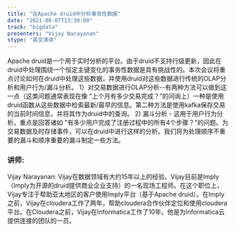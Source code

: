 ```yaml
---
title: "在Apache druid中分析事务性数据"
date: "2021-08-07T13:30:00" 
track: "bigdata"
presenters: "Vijay Narayanan"
stype: "英文演讲"
---
```

 Apache druid是一个用于实时分析的平台。由于druid不支持行级更新，因此在druid中处理围绕一个恒定主键变化的事务性数据是具有挑战性的。本次会议将重点讨论如何在druid中处理这些数据，并使用druid对这些数据进行传统的OLAP分析和用户行为/漏斗分析。
 1）对交易数据进行OLAP分析--有两种方法可以做到这一点（这类问题通常表现在像 “上个月有多少交易完成？”的问询上）一种是使用druid函数从这些数据中检索最新/最早的信息。第二种方法是使用kafka保存交易的当前时间信息，并将其作为druid中的查询。
 2) 漏斗分析 - 这用于用户行为分析，重点是回答诸如 "有多少用户完成了注册过程中的所有4个步骤？"的问题。为交易数据及时存储事件，可以在druid中进行这样的分析。我们将为处理顺序不重要的漏斗和顺序重要的漏斗制定一些方法。
 ### 讲师: 
 Vijay Narayanan: Vijay在数据领域有大约15年以上的经验。Vijay目前是Imply（Imply为开源的druid提供商业企业支持）的一名现场工程师。在这个职位上，Vijay专注于帮助亚太地区的客户使用Imply平台（基于Apache druid）。在Imply之前，Vijay在cloudera工作了两年，帮助cloudera合作伙伴定位和使用cloudera平台。在Cloudera之前，Vijay在Informatica工作了10年，他是为Informatica云提供连接的团队的一员。